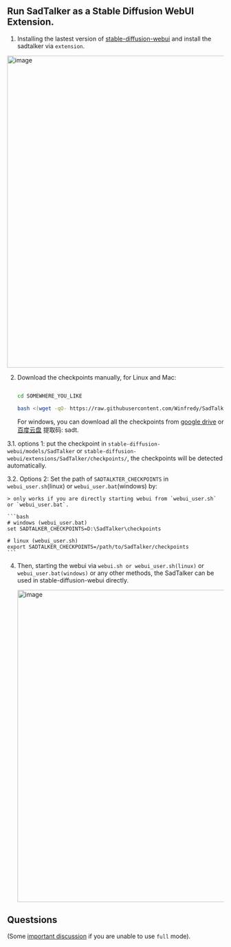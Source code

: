 
## Run SadTalker as a Stable Diffusion WebUI Extension.

1. Installing the lastest version of [stable-diffusion-webui](https://github.com/AUTOMATIC1111/stable-diffusion-webui) and install the sadtalker via `extension`.
<img width="726" alt="image" src="https://user-images.githubusercontent.com/4397546/230698519-267d1d1f-6e99-4dd4-81e1-7b889259efbd.png">

2. Download the checkpoints manually, for Linux and Mac:

    ```bash

    cd SOMEWHERE_YOU_LIKE

    bash <(wget -qO- https://raw.githubusercontent.com/Winfredy/SadTalker/main/scripts/download_models.sh)
    ```

    For windows, you can download all the checkpoints from [google drive](https://drive.google.com/drive/folders/1Wd88VDoLhVzYsQ30_qDVluQr_Xm46yHT?usp=sharing) or [百度云盘](https://pan.baidu.com/s/1nXuVNd0exUl37ISwWqbFGA?pwd=sadt) 提取码: sadt.

3.1. options 1: put the checkpoint in `stable-diffusion-webui/models/SadTalker` or `stable-diffusion-webui/extensions/SadTalker/checkpoints/`, the checkpoints will be detected automatically.

3.2. Options 2: Set the path of `SADTALKTER_CHECKPOINTS` in `webui_user.sh`(linux) or `webui_user.bat`(windows) by:

    > only works if you are directly starting webui from `webui_user.sh` or `webui_user.bat`.

    ```bash
    # windows (webui_user.bat)
    set SADTALKER_CHECKPOINTS=D:\SadTalker\checkpoints

    # linux (webui_user.sh)
    export SADTALKER_CHECKPOINTS=/path/to/SadTalker/checkpoints
    ```

4. Then, starting the webui via `webui.sh or webui_user.sh(linux)` or `webui_user.bat(windows)` or any other methods, the SadTalker can be used in stable-diffusion-webui directly. 
    
    <img width="726" alt="image" src="https://user-images.githubusercontent.com/4397546/230698614-58015182-2916-4240-b324-e69022ef75b3.png">
    
## Questsions

(Some [important discussion](https://github.com/Winfredy/SadTalker/issues/78) if you are unable to use `full` mode).
